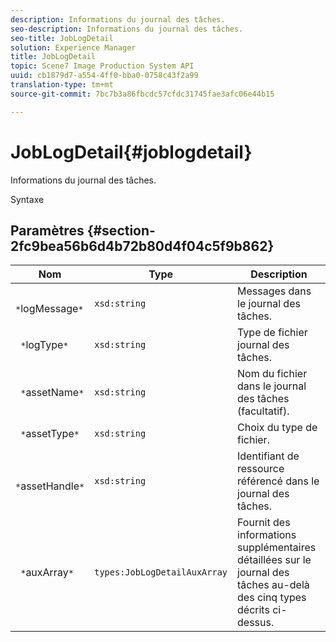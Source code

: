 ```yaml
---
description: Informations du journal des tâches.
seo-description: Informations du journal des tâches.
seo-title: JobLogDetail
solution: Experience Manager
title: JobLogDetail
topic: Scene7 Image Production System API
uuid: cb1879d7-a554-4ff0-bba0-0758c43f2a99
translation-type: tm+mt
source-git-commit: 7bc7b3a86fbcdc57cfdc31745fae3afc06e44b15

---
```



# JobLogDetail{#joblogdetail}

Informations du journal des tâches.

Syntaxe

## Paramètres {#section-2fc9bea56b6d4b72b80d4f04c5f9b862}

| Nom | Type | Description |
|---|---|---|
| ` *`logMessage`*` | `xsd:string` | Messages dans le journal des tâches. |
| ` *`logType`*` | `xsd:string` | Type de fichier journal des tâches. |
| ` *`assetName`*` | `xsd:string` | Nom du fichier dans le journal des tâches (facultatif). |
| ` *`assetType`*` | `xsd:string` | Choix du type de fichier. |
| ` *`assetHandle`*` | `xsd:string` | Identifiant de ressource référencé dans le journal des tâches. |
| ` *`auxArray`*` | `types:JobLogDetailAuxArray` | Fournit des informations supplémentaires détaillées sur le journal des tâches au-delà des cinq types décrits ci-dessus. |


